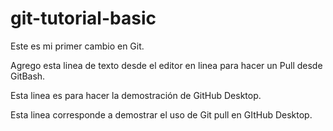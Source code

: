 # git-tutorial-basic
Este es mi primer cambio en Git.

Agrego esta linea de texto desde el editor en linea para hacer un Pull desde GitBash.

Esta linea es para hacer la demostración de GitHub Desktop.

Esta linea corresponde a demostrar el uso de Git pull en GItHub Desktop.
